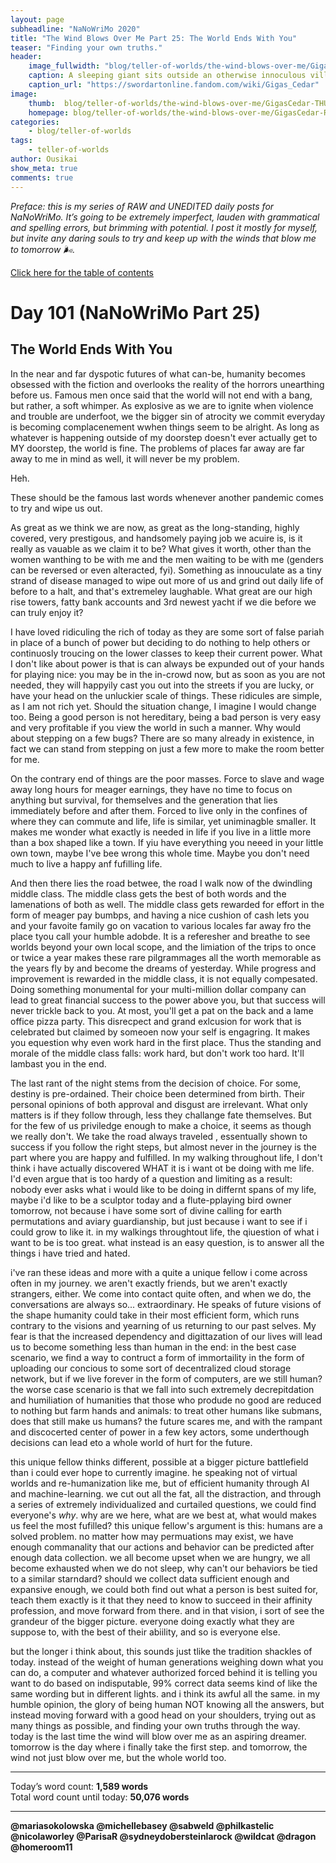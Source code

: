 ```yaml
---
layout: page
subheadline: "NaNoWriMo 2020"
title: "The Wind Blows Over Me Part 25: The World Ends With You"
teaser: "Finding your own truths."
header:
    image_fullwidth: "blog/teller-of-worlds/the-wind-blows-over-me/GigasCedar-HEAD.jpg"
    caption: A sleeping giant sits outside an otherwise innoculous village at the outskirts of the virtual realm...
    caption_url: "https://swordartonline.fandom.com/wiki/Gigas_Cedar"
image:
    thumb:  blog/teller-of-worlds/the-wind-blows-over-me/GigasCedar-THUMB.png
    homepage: blog/teller-of-worlds/the-wind-blows-over-me/GigasCedar-RAW.png
categories:
    - blog/teller-of-worlds
tags:   
    - teller-of-worlds
author: Ousikai
show_meta: true
comments: true
---
```

*Preface: this is my series of RAW and UNEDITED daily posts for NaNoWriMo. It’s going to be extremely imperfect, lauden with grammatical and spelling errors, but brimming with potential. I post it mostly for myself, but invite any daring souls to try and keep up with the winds that blow me to tomorrow :wind_face:.*

[Click here for the table of contents]({{site.url}}{{site.baseurl}}/blog/teller-of-worlds/the-wind-blows-over-me-table-of-contents) <br/>

# Day 101 (NaNoWriMo Part 25)     
## The World Ends With You

In the near and far dyspotic futures of what can-be, humanity becomes obsessed with the fiction and overlooks the reality of the horrors unearthing before us. Famous men once said that the world will not end with a bang, but rather, a soft whimper. As explosive as we are to ignite when violence and trouble are underfoot, we the bigger sin of atrocity we commit everyday is becoming complacenement wwhen things seem to be alright. As long as whatever is happening outside of my doorstep doesn't ever actually get to MY doorstep, the world is fine. The problems of places far away are far away to me in mind as well, it will never be my problem.

Heh.

These should be the famous last words whenever another pandemic comes to try and wipe us out. 

As great as we think we are now, as great as the long-standing, highly covered, very prestigous, and handsomely paying job we acuire is, is it really as vauable as we claim it to be? What gives it worth, other than the women wanthing to be with me and the men waiting to be with me (genders can be reversed or even alteracted, fyi). Something as innouculate as a tiny strand of disease managed to wipe out more of us and grind out daily life of before to a halt, and that's extremeley laughable. What great are our high rise towers, fatty bank accounts and 3rd newest yacht if we die before we can truly enjoy it?

I have loved ridiculing the rich of today as they are some sort of false pariah in place of a bunch of power but deciding to do nothing to help others or continuosly troucing on the lower classes to keep their current power. What I don't like about power is that is can always be expunded out of your hands for playing nice: you may be in the in-crowd now, but as soon as you are not needed, they will happyily cast you out into the streets if you are lucky, or have your head on the unluckier scale of things. These ridicules are simple, as I am not rich yet. Should the situation change, I imagine I would change too. Being a good person is not hereditary, being a bad person is very easy  and very profitable if you view the world in such a manner. Why would about stepping on a few bugs? There are so many already in existence, in fact we can stand from stepping on just a few more to make the room better for me.

On the contrary end of things are the poor masses. Force to slave and wage away long hours for meager earnings, they have no time to focus on anything but survival, for themselves and the generation that lies immediately before and after them. Forced to live only in the confines of where they can commute and life, life is similar, yet uniminagble smaller. It makes me wonder what exactly is needed in life if you live in a little more than a box shaped like a town. If yiu have everything you neeed in your little own town, maybe I've bee wrong this whole time. Maybe you don't need much to live a happy anf fufilling life. 

And then there lies the road betwee, the road I walk now of the dwindling middle class. The middle class gets the best of both words and the lamenations of both as well. The middle class gets rewarded for effort in the form of meager pay bumbps, and having a nice cushion of cash lets you and your favoite family go on vacation to various locales far away fro the place tyou call your humble adobde. It is a referesher and breathe to see worlds beyond your own local scope, and the limiation of the trips to once or twice a year makes these rare pilgrammages all the worth memorable as the years fly by and become the dreams of yesterday. While progress and improvement is  rewarded in the middle class, it is not equally compesated. Doing something monumental for your multi-million dollar company can lead to great financial success to the power above you, but that success will never trickle back to you. At most, you'll get a pat on the back and a lame office pizza party. This disrecpect and grand exlcusion for work that is celebrated but claimed by someoen now your self is engagring. It makes you equestion why even work hard in the first place. Thus the standing and morale of the middle class falls: work hard, but don't work too hard. It'll lambast you in the end.

The last rant of the night stems from the decision of choice. For some, destiny is pre-ordained. Their choice been determined from birth. Their personal opinions of both approval and disgust are irrelevant. What only matters is if they follow through, less they challange fate themselves. But for the few of us priviledge enough to make a choice, it seems as though we really don't. We take the road always traveled , essentually shown to success if you follow the right steps, but almost never in the journey is the part where you are happy and fulfilled. In my walking throughout life, I don't think i have actually discovered WHAT it is i want ot be doing with me life. I'd even argue that is too hardy of a question and limiting as a result: nobody ever asks what i would like to be doing in differnt spans of my life, maybe i'd like to be a sculptor today and a flute-pplaying bird owner tomorrow, not because i have some sort of divine calling for earth permutations and aviary guardianship, but just because i want to see if i could grow to like it. in my walkings throughtout life, the qiuestion of what i want to be is too great. what instead is an easy question, is to answer all the things i have tried and hated. 

i've ran these ideas and more with a quite a unique fellow i come across often in my journey. we aren't exactly friends, but we aren't exactly strangers, either. We come into contact quite often, and when we do, the conversations are always so... extraordinary. He speaks of  future visions of the shape humanity could take in their most efficient form, which runs contrary to the visions and yearning of us returning to our past selves. My fear is that the increased dependency and digittazation of our lives will lead us to become something less than human in the end: in the best case scenario, we find a way to contruct a form of immortaility in the form of uploading our concious to some sort of decentralized cloud storage network, but if we live forever in the form of computers, are we still human? the worse case scenario is that we fall into such extremely decrepitdation and humiliation of humanities that those who produde no good are reduced to nothing but farm hands  and animals: to treat other humans like submans, does that still make us humans? the future scares me, and with the rampant and discocerted center of power in a few key actors, some underthough decisions can lead eto a whole world of hurt for the future.

this unique fellow thinks different, possible at a bigger picture battlefield than i could ever hope to currently imagine. he speaking not of virtual worlds and re-humanization like me, but of efficient humanity through AI and machine-learning. we cut out all the fat, all the distraction, and through a series of extremely individualized and curtailed questions, we could find everyone's *why*. why are we here, what are we best at, what would makes us feel the most fufilled? this unique fellow's argument is this: humans are a solved problem. no matter how may permuations may exist, we have enough commanality that our actions and behavior can be predicted after enough data collection. we all become upset when we are hungry, we all become exhausted when we do not sleep, why can't our behaviors be tied to a similar starndard? should we collect data sufficient enough and expansive enough, we could both find out what a person is best suited for, teach them exactly is it that they need to know to succeed in their affinity profession, and move forward from there. and in that vision, i sort of see the grandeur of the bigger picture. everyone doing exactly what they are suppose to, with the best of their abiility, and so is everyone else.

but the longer i think about, this sounds just tlike the tradition shackles of today. instead of the weight of human generations weighing down what you can do, a computer and whatever authorized forced behind it is telling you want to do based on indisputable, 99% correct data seems kind of like the same wording but in different lights. and i think its awful all the same. in my humble opinion, the glory of being human NOT knowing all the answers, but instead moving forward with a good head on your shoulders, trying out as many things as possible, and finding your own truths through the way. today is the last time the wind will blow over me as an aspiring dreamer. tomorrow is the day where i finally take the first step. and tomorrow, the wind not just blow over me, but the whole world too.

---

Today’s word count: **1,589 words** <br/>
Total word count until today: **50,076 words** <br/>

-----

**@mariasokolowska @michellebasey @sabweld @philkastelic @nicolaworley @ParisaR @sydneydobersteinlarock @wildcat @dragon @homeroom11**